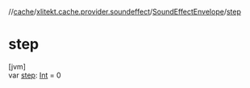 //[cache](../../../index.md)/[xlitekt.cache.provider.soundeffect](../index.md)/[SoundEffectEnvelope](index.md)/[step](step.md)

# step

[jvm]\
var [step](step.md): [Int](https://kotlinlang.org/api/latest/jvm/stdlib/kotlin/-int/index.html) = 0
